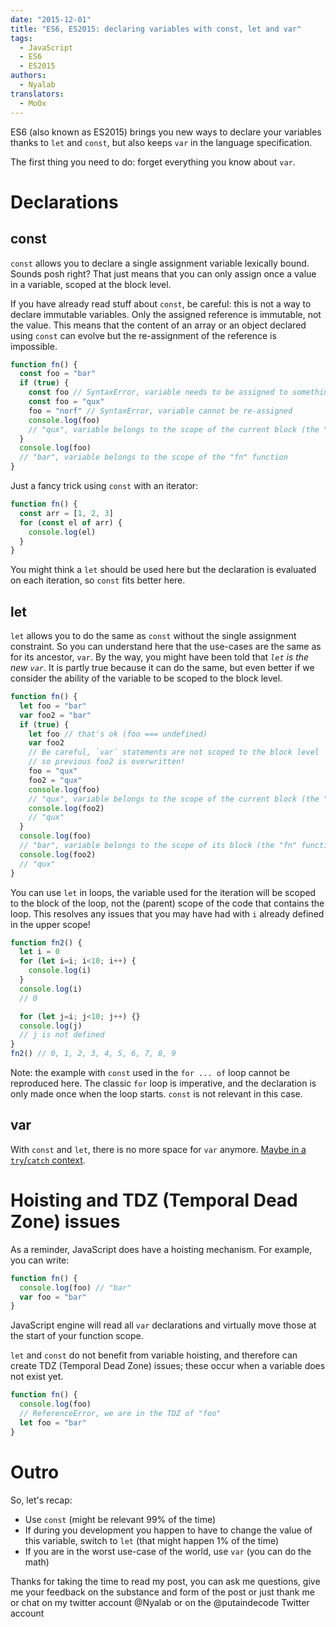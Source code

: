 ```yaml
---
date: "2015-12-01"
title: "ES6, ES2015: declaring variables with const, let and var"
tags:
  - JavaScript
  - ES6
  - ES2015
authors:
  - Nyalab
translators:
  - MoOx
---
```


ES6 (also known as ES2015) brings you new ways to declare your variables thanks
to `let` and `const`, but also keeps `var` in the language specification.

The first thing you need to do: forget everything you know about `var`.

# Declarations

## const

`const` allows you to declare a single assignment variable lexically bound.
Sounds posh right? That just means that you can only assign once a value in a
variable, scoped at the block level.

If you have already read stuff about `const`, be careful: this is not a way to
declare immutable variables. Only the assigned reference is immutable, not the
value. This means that the content of an array or an object declared using
`const` can evolve but the re-assignment of the reference is impossible.

```js
function fn() {
  const foo = "bar"
  if (true) {
    const foo // SyntaxError, variable needs to be assigned to something
    const foo = "qux"
    foo = "norf" // SyntaxError, variable cannot be re-assigned
    console.log(foo)
    // "qux", variable belongs to the scope of the current block (the "if" one)
  }
  console.log(foo)
  // "bar", variable belongs to the scope of the "fn" function
}
```

Just a fancy trick using `const` with an iterator:

```js
function fn() {
  const arr = [1, 2, 3]
  for (const el of arr) {
    console.log(el)
  }
}
```

You might think a `let` should be used here but the declaration is evaluated
on each iteration, so `const` fits better here.

## let

`let` allows you to do the same as `const` without the single assignment
constraint. So you can understand here that the use-cases are the same as for
its ancestor, `var`.
By the way, you might have been told that *`let` is the new `var`*.
It is partly true because it can do the same, but even better if we consider 
the ability of the variable to be scoped to the block level.

```js
function fn() {
  let foo = "bar"
  var foo2 = "bar"
  if (true) {
    let foo // that's ok (foo === undefined)
    var foo2
    // Be careful, `var` statements are not scoped to the block level
    // so previous foo2 is overwritten!
    foo = "qux"
    foo2 = "qux"
    console.log(foo)
    // "qux", variable belongs to the scope of the current block (the "if" one)
    console.log(foo2)
    // "qux"
  }
  console.log(foo)
  // "bar", variable belongs to the scope of its block (the "fn" function)
  console.log(foo2)
  // "qux"
}
```

You can use `let` in loops, the variable used for the iteration will be scoped
to the block of the loop, not the (parent) scope of the code that contains the
loop. This resolves any issues that you may have had with `i` already defined in
the upper scope!

```js
function fn2() {
  let i = 0
  for (let i=i; i<10; i++) {
    console.log(i)
  }
  console.log(i)
  // 0

  for (let j=i; j<10; j++) {}
  console.log(j)
  // j is not defined
}
fn2() // 0, 1, 2, 3, 4, 5, 6, 7, 8, 9
```

Note: the example with `const` used in the `for ... of` loop cannot be
reproduced here.
The classic `for` loop is imperative, and the declaration is only made once when
the loop starts. `const` is not relevant in this case.

## var

With `const` and `let`, there is no more space for `var` anymore.
[Maybe in a `try`/`catch`
context](https://twitter.com/getify/status/658662478528643072).

# Hoisting and TDZ (Temporal Dead Zone) issues

As a reminder, JavaScript does have a hoisting mechanism. For example, you can
write:

```js
function fn() {
  console.log(foo) // "bar"
  var foo = "bar"
}
```

JavaScript engine will read all `var` declarations and virtually move those at
the start of your function scope.

`let` and `const` do not benefit from variable hoisting, and therefore can
create TDZ (Temporal Dead Zone) issues; these occur when a variable does not
exist yet.

```js
function fn() {
  console.log(foo)
  // ReferenceError, we are in the TDZ of "foo"
  let foo = "bar"
}
```

# Outro

So, let's recap:

- Use `const` (might be relevant 99% of the time)
- If during you development you happen to have to change the value of this
variable, switch to `let` (that might happen 1% of the time)
- If you are in the worst use-case of the world, use `var` (you can do the math)

Thanks for taking the time to read my post, you can ask me questions, give me
your feedback on the substance and form of the post or just thank me or chat
on my twitter account @Nyalab or on the @putaindecode Twitter account
